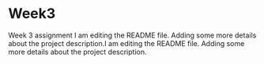 # Week3
Week 3 assignment
I am editing the README file. Adding some more details about the project description.I am editing the README file. Adding some more details about the project description.


